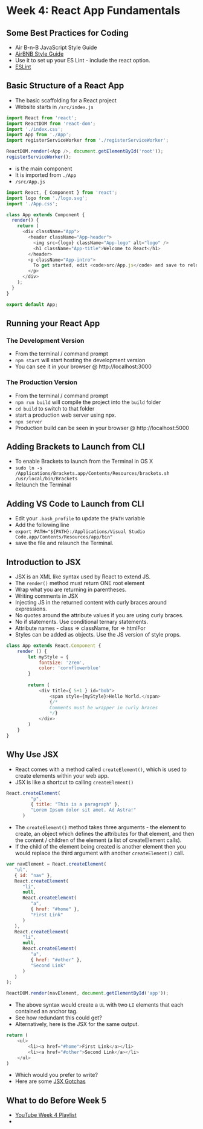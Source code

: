 # Week 4: React App Fundamentals

## Some Best Practices for Coding

- Air B-n-B JavaScript Style Guide
- [AirBNB Style Guide](https://github.com/airbnb/javascript)
- Use it to set up your ES Lint - include the react option.
- [ESLint](https://eslint.org/)

## Basic Structure of a React App

- The basic scaffolding for a React project
- Website starts in `/src/index.js`

```javascript
import React from 'react';
import ReactDOM from 'react-dom';
import './index.css';
import App from './App';
import registerServiceWorker from './registerServiceWorker';

ReactDOM.render(<App />, document.getElementById('root'));
registerServiceWorker();
```

- <App /> is the main component
- It is imported from `./App`
- `/src/App.js`

```javascript
import React, { Component } from 'react';
import logo from './logo.svg';
import './App.css';

class App extends Component {
  render() {
    return (
      <div className="App">
        <header className="App-header">
          <img src={logo} className="App-logo" alt="logo" />
          <h1 className="App-title">Welcome to React</h1>
        </header>
        <p className="App-intro">
          To get started, edit <code>src/App.js</code> and save to reload.
        </p>
      </div>
    );
  }
}

export default App;
```

## Running your React App

### The Development Version

- From the terminal / command prompt
- `npm start` will start hosting the development version
- You can see it in your browser @ http://localhost:3000


### The Production Version

- From the terminal / command prompt
- `npm run build` will compile the project into the `build` folder
- `cd build` to switch to that folder
- start a production web server using npx.
- `npx server`
- Production build can be seen in your browser @ http://localhost:5000


## Adding Brackets to Launch from CLI

- To enable Brackets to launch from the Terminal in OS X
- `sudo ln -s /Applications/Brackets.app/Contents/Resources/brackets.sh /usr/local/bin/Brackets`
- Relaunch the Terminal

## Adding VS Code to Launch from CLI

- Edit your `.bash_profile` to update the `$PATH` variable
- Add the following line
- `export PATH="${PATH}:/Applications/Visual Studio Code.app/Contents/Resources/app/bin"`
- save the file and relaunch the Terminal.

## Introduction to JSX

- JSX is an XML like syntax used by React to extend JS.
- The `render()` method must return ONE root element
- Wrap what you are returning in parentheses.
- Writing comments in JSX
- Injecting JS in the returned content with curly braces around expressions.
- No quotes around the attribute values if you are using curly braces.
- No if statements. Use conditional ternary statements.
- Attribute names - class => className, for => htmlFor
- Styles can be added as objects. Use the JS version of style props.

```javascript
class App extends React.Component {
    render () {
        let myStyle = {
            fontSize: '2rem',
            color: 'cornflowerblue'
        }
    
        return (
            <div title={ 5+1 } id="bob">
                <span style={myStyle}>Hello World.</span>
                {/*
                Comments must be wrapper in curly braces
                */}
            </div>
        )
    }
}
```

## Why Use JSX

-  React comes with a method called `createElement()`, which is used to create elements within your web app.
- JSX is like a shortcut to calling `createElement()`

```javascript
React.createElement(
         "p",
         { title: "This is a paragraph" },
         "Lorem Ipsum dolor sit amet. Ad Astra!"
      )
```

- The `createElement()` method takes three arguments - the element to create, an object which defines the attributes for that element, and then the content / children of the element (a list of createElement calls).
- If the child of the element being created is another element then you would replace the third argument with another `createElement()` call.

```javascript
var navElement = React.createElement(
   "ul",
   { id: "nav" },
   React.createElement(
      "li",
      null,
      React.createElement(
         "a",
         { href: "#home" },
         "First Link"
      )
   ),
   React.createElement(
      "li",
      null,
      React.createElement(
         "a",
         { href: "#other" },
         "Second Link"
      )
   )
);

ReactDOM.render(navElement, document.getElementById('app'));
```

- The above syntax would create a `UL` with two `LI` elements that each contained an anchor tag.
- See how redundant this could get?
- Alternatively, here is the JSX for the same output.

```javascript
return (
    <ul>
        <li><a href="#home">First Link</a></li>
        <li><a href="#other">Second Link</a></li>
    </ul>
)
```

- Which would you prefer to write?
- Here are some [JSX Gotchas](https://reactjs.org/docs/jsx-in-depth.html)


## What to do Before Week 5

- [YouTube Week 4 Playlist](https://www.youtube.com/playlist?list=PLyuRouwmQCjmEBy2Bmrgs83IrkHYCLk70)
- 